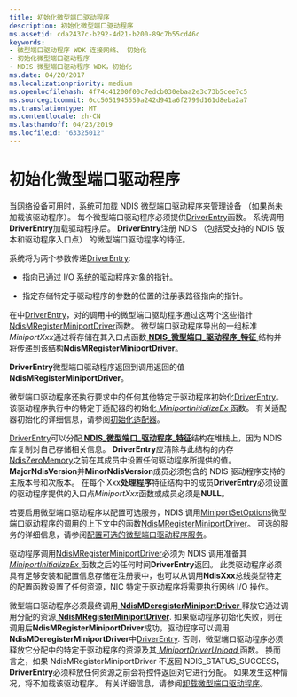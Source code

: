 ```yaml
---
title: 初始化微型端口驱动程序
description: 初始化微型端口驱动程序
ms.assetid: cda2437c-b292-4d21-b200-89c7b55cd46c
keywords:
- 微型端口驱动程序 WDK 连接网络、 初始化
- 初始化微型端口驱动程序
- NDIS 微型端口驱动程序 WDK，初始化
ms.date: 04/20/2017
ms.localizationpriority: medium
ms.openlocfilehash: 4f74c41200f00c7edcb030ebaa2e3c73b5cee7c5
ms.sourcegitcommit: 0cc5051945559a242d941a6f2799d161d8eba2a7
ms.translationtype: MT
ms.contentlocale: zh-CN
ms.lasthandoff: 04/23/2019
ms.locfileid: "63325012"
---
```

# <a name="initializing-a-miniport-driver"></a>初始化微型端口驱动程序



当网络设备可用时，系统可加载 NDIS 微型端口驱动程序来管理设备 （如果尚未加载该驱动程序）。 每个微型端口驱动程序必须提供[DriverEntry](https://msdn.microsoft.com/library/windows/hardware/ff544113)函数。 系统调用**DriverEntry**加载驱动程序后。 **DriverEntry**注册 NDIS （包括受支持的 NDIS 版本和驱动程序入口点） 的微型端口驱动程序的特征。

系统将为两个参数传递[DriverEntry](https://msdn.microsoft.com/library/windows/hardware/ff544113):

-   指向已通过 I/O 系统的驱动程序对象的指针。

-   指定存储特定于驱动程序的参数的位置的注册表路径指向的指针。

在中[DriverEntry](https://msdn.microsoft.com/library/windows/hardware/ff544113)，对的调用中的微型端口驱动程序通过这两个这些指针[NdisMRegisterMiniportDriver](https://msdn.microsoft.com/library/windows/hardware/ff563654)函数。 微型端口驱动程序导出的一组标准*MiniportXxx*通过将存储在其入口点函数[ **NDIS\_微型端口\_驱动程序\_特征** ](https://msdn.microsoft.com/library/windows/hardware/ff565958)结构并将传递到该结构**NdisMRegisterMiniportDriver**。 

**DriverEntry**微型端口驱动程序返回到调用返回的值**NdisMRegisterMiniportDriver**。

微型端口驱动程序还执行要求中的任何其他特定于驱动程序初始化[DriverEntry](https://msdn.microsoft.com/library/windows/hardware/ff544113)。 该驱动程序执行中的特定于适配器的初始化[ *MiniportInitializeEx* ](https://msdn.microsoft.com/library/windows/hardware/ff559389)函数。 有关适配器初始化的详细信息，请参阅[初始化适配器](initializing-a-miniport-adapter.md)。

[DriverEntry](https://msdn.microsoft.com/library/windows/hardware/ff544113)可以分配[ **NDIS\_微型端口\_驱动程序\_特征**](https://msdn.microsoft.com/library/windows/hardware/ff565958)结构在堆栈上，因为 NDIS 库复制对自己存储相关信息。 **DriverEntry**应清除与此结构的内存[NdisZeroMemory](https://msdn.microsoft.com/library/windows/hardware/ff564698)之前在其成员中设置任何驱动程序所提供的值。 **MajorNdisVersion**并**MinorNdisVersion**成员必须包含的 NDIS 驱动程序支持的主版本号和次版本。 在每个 Xxx**处理程序**特征结构中的成员**DriverEntry**必须设置的驱动程序提供的入口点*MiniportXxx*函数或成员必须是**NULL**。

若要启用微型端口驱动程序以配置可选服务，NDIS 调用[MiniportSetOptions](https://msdn.microsoft.com/library/windows/hardware/ff559443)微型端口驱动程序的调用的上下文中的函数[NdisMRegisterMiniportDriver](https://msdn.microsoft.com/library/windows/hardware/ff563654)。 可选的服务的详细信息，请参阅[配置可选的微型端口驱动程序服务](configuring-optional-miniport-driver-services.md)。

驱动程序调用[NdisMRegisterMiniportDriver](https://msdn.microsoft.com/library/windows/hardware/ff563654)必须为 NDIS 调用准备其[ *MiniportInitializeEx* ](https://msdn.microsoft.com/library/windows/hardware/ff559389)函数之后的任何时间**DriverEntry**返回。 此类驱动程序必须具有足够安装和配置信息存储在注册表中，也可以从调用**NdisXxx**总线类型特定的配置函数设置了任何资源，NIC 特定于驱动程序将需要执行网络 I/O 操作。

微型端口驱动程序必须最终调用[ **NdisMDeregisterMiniportDriver** ](https://msdn.microsoft.com/library/windows/hardware/ff563578)释放它通过调用分配的资源[ **NdisMRegisterMiniportDriver**](https://msdn.microsoft.com/library/windows/hardware/ff563654). 如果驱动程序初始化失败，则在调用后**NdisMRegisterMiniportDriver**成功，驱动程序可以调用**NdisMDeregisterMiniportDriver**中[DriverEntry](https://msdn.microsoft.com/library/windows/hardware/ff544113). 否则，微型端口驱动程序必须释放它分配中的特定于驱动程序的资源及其[ *MiniportDriverUnload* ](https://msdn.microsoft.com/library/windows/hardware/ff559378)函数。 换而言之，如果 NdisMRegisterMiniportDriver 不返回 NDIS_STATUS_SUCCESS， **DriverEntry**必须释放任何资源之前会将控件返回对它进行分配。 如果发生这种情况，将不加载该驱动程序。 有关详细信息，请参阅[卸载微型端口驱动程序](unloading-a-miniport-driver.md)。

 

 





